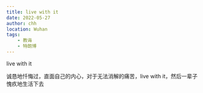 ```yaml
---
title: live with it
date: 2022-05-27
author: chh
location: Wuhan
tags:
    - 教诲
    - 特朗博
---
```


live with it

诚恳地忏悔过，直面自己的内心，对于无法消解的痛苦，live with it，然后一辈子愧疚地生活下去
